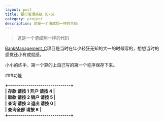 ```yaml
---
layout: post
title: 银行管理系统（C/S）
category: project
description: 这是一个渣成翔一样的代码
---
```


> 这是一个渣成翔一样的代码

[BankManagement_C][1]项目是当时在年少轻狂无知的大一的时候写的，想想当时的感觉还小有成就感。

小小的练手，第一个算的上自己写的第一个程序保存下来。

###功能

__+-------------------------------+__  
__| 存款  请按 1     开户  请按 4 |__  
__| 取款  请按 2     销户  请按 5 |__  
__| 查询  请按 3     退出  请按 0 |__  
__| 查询全部         请按 6       |__  
__+-------------------------------+__  


[1]:https://github.com/D-ZL/BankManagement_C


